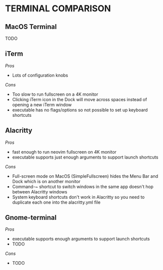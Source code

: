 # TERMINAL COMPARISON

## MacOS Terminal

TODO

## iTerm

*Pros*

* Lots of configuration knobs

*Cons*

* Too slow to run fullscreen on a 4K monitor
* Clicking iTerm icon in the Dock will move across spaces instead of opening a new iTerm window
* executable has no flags/options so not possible to set up keyboard shortcuts

## Alacritty

*Pros*

* fast enough to run neovim fullscreen on 4K monitor
* executable supports just enough arguments to support launch shortcuts

*Cons*

* Full-screen mode on MacOS (SimpleFullscreen) hides the Menu Bar and Dock which is on another monitor
* Command-~ shortcut to switch windows in the same app doesn't hop between Alacritty windows
* System keyboard shortcuts don't work in Alacritty so you need to duplicate each one into the alacritty.yml file

## Gnome-terminal

*Pros*

* executable supports enough arguments to support launch shortcuts
* TODO

*Cons*

* TODO
